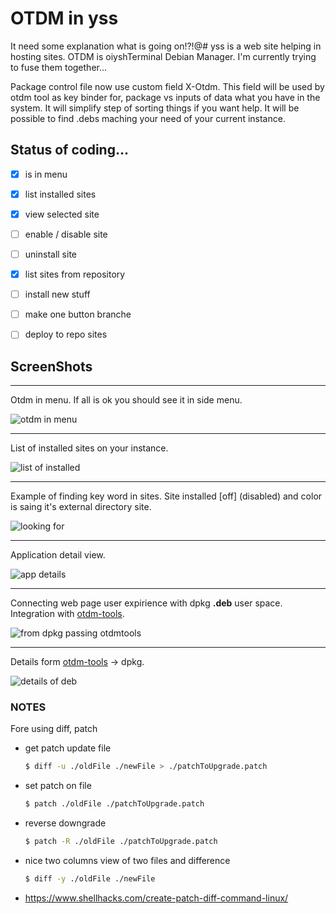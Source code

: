 # OTDM in yss

It need some explanation what is going on!?!@#  yss is a web site helping in hosting sites. OTDM is oiyshTerminal Debian Manager. I'm currently trying to fuse them together...

Package control file now use custom field X-Otdm. This field will be used by otdm tool as key binder for, package vs inputs of data what you have in the system. It will simplify step of sorting things if you want help. It will be possible
to find .debs maching your need of your current instance.


## Status of coding...

- [x] is in menu

- [x] list installed sites

- [x] view selected site

- [ ] enable / disable site

- [ ] uninstall site

- [x] list sites from repository

- [ ] install new stuff

- [ ] make one button branche

- [ ] deploy to repo sites

## ScreenShots

---

Otdm in menu. If all is ok you should see it in side menu.

<img title="" src="https://raw.githubusercontent.com/yOyOeK1/oiyshTerminal/main/ySS_calibration/sitesTestExtDir/otdm/screenshots/01inMenu.png" alt="otdm in menu" data-align="inline">

---

List of installed sites on your instance.

![list of installed](https://raw.githubusercontent.com/yOyOeK1/oiyshTerminal/main/ySS_calibration/sitesTestExtDir/otdm/screenshots/02InstalledApps.png)

---

Example of finding key word in sites. Site installed [off] (disabled) and color is saing it's external directory site.

![looking for](https://raw.githubusercontent.com/yOyOeK1/oiyshTerminal/main/ySS_calibration/sitesTestExtDir/otdm/screenshots/03LokingFor.png)

---

Application detail view.

![app details](https://raw.githubusercontent.com/yOyOeK1/oiyshTerminal/main/ySS_calibration/sitesTestExtDir/otdm/screenshots/04AppDetails.png)

---

Connecting web page user expirience with dpkg **.deb** user space. Integration with [otdm-tools](https://github.com/yOyOeK1/oiyshTerminal/blob/main/otdm-tools/DEBIAN/README.md).

![from dpkg passing otdmtools](https://raw.githubusercontent.com/yOyOeK1/oiyshTerminal/main/ySS_calibration/sitesTestExtDir/otdm/screenshots/05ListFromDpkgSearchOtdm.png)

---

Details form [otdm-tools](https://github.com/yOyOeK1/oiyshTerminal/blob/main/otdm-tools/DEBIAN/README.md) -> dpkg.

![details of deb](https://raw.githubusercontent.com/yOyOeK1/oiyshTerminal/main/ySS_calibration/sitesTestExtDir/otdm/screenshots/06DebPackageDetails.png)





### NOTES

Fore using diff, patch

* get patch update file

  ```bash
  $ diff -u ./oldFile ./newFile > ./patchToUpgrade.patch
  ```



* set patch on file

  ```bash
  $ patch ./oldFile ./patchToUpgrade.patch
  ```



* reverse downgrade

  ```bash
  $ patch -R ./oldFile ./patchToUpgrade.patch
  ```


* nice two columns view of two files and difference

  ```bash
  $ diff -y ./oldFile ./newFile
  ```


* https://www.shellhacks.com/create-patch-diff-command-linux/
